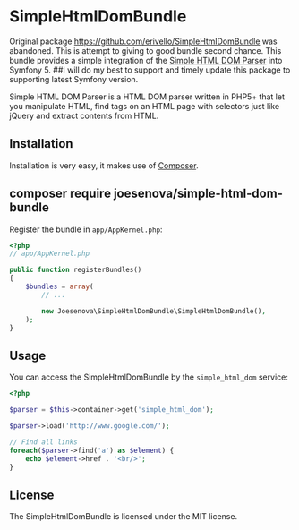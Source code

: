 SimpleHtmlDomBundle
===================

Original package https://github.com/erivello/SimpleHtmlDomBundle was abandoned.
This is attempt to giving to good bundle second chance.
This bundle provides a simple integration of the [Simple HTML DOM Parser][1] into Symfony 5.
##I will do my best to support and timely update this package to supporting latest Symfony version.

Simple HTML DOM Parser is a HTML DOM parser written in PHP5+ that let you manipulate HTML, 
find tags on an HTML page with selectors just like jQuery and extract contents from HTML.

Installation
------------

Installation is very easy, it makes use of [Composer][2].

## composer require joesenova/simple-html-dom-bundle

Register the bundle in `app/AppKernel.php`:

``` php
<?php
// app/AppKernel.php

public function registerBundles()
{
    $bundles = array(
        // ...

        new Joesenova\SimpleHtmlDomBundle\SimpleHtmlDomBundle(),
    );
}
```

Usage
--------

You can access the SimpleHtmlDomBundle by the `simple_html_dom` service:

``` php
<?php

$parser = $this->container->get('simple_html_dom');

$parser->load('http://www.google.com/');

// Find all links
foreach($parser->find('a') as $element) {
    echo $element->href . '<br/>';
}
````

License
-------

The SimpleHtmlDomBundle is licensed under the MIT license.

[1]: http://simplehtmldom.sourceforge.net
[2]: http://getcomposer.org/
